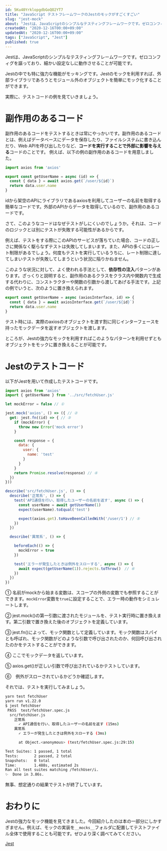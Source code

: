 ```yaml
---
id: 5Ku40YrklopgdbGoQO2YT7
title: "JavaScript テストフレームワークのJestのモックがすごくすごい"
slug: "jest-mock"
about: "Jestは、JavaScriptのシンプルなテスティングフレームワークです。ゼロコンフィグを謳っており、細かい設定なしに動作させることが可能です。  Jestの中でも特に強力な機能がモッキングです。Jestのモックを利用すれば、外部ライブラリであろうとモジュール外のオブジェクトを簡単にモック化することができます。  実際に、テストコードの例を見ていきましょう。"
createdAt: "2020-12-16T00:00+09:00"
updatedAt: "2020-12-16T00:00+09:00"
tags: ["JavaScript", "Jest"]
published: true
---
```

Jestは、JavaScriptのシンプルなテスティングフレームワークです。ゼロコンフィグを謳っており、細かい設定なしに動作させることが可能です。

Jestの中でも特に強力な機能がモッキングです。Jestのモックを利用すれば、外部ライブラリであろうとモジュール外のオブジェクトを簡単にモック化することができます。

実際に、テストコードの例を見ていきましょう。

# 副作用のあるコード

副作用のあるコードをテストするときは常にやっかいです。副作用のあるコードとは、例えばデータベースにデータを保存したり、ファイルシステムに書き込んだり、Web APIを呼び出したりなど、**コードを実行することで外部に影響を与える**コードのことです。
例えば、以下の例の副作用のあるコードを用意しました。

```js
import axios from 'axios'

export const getUserName = async (id) => {
  const { data } = await axios.get(`/user/${id}`)
  return data.user.name
}
```

idから架空のAPIにライブラリであるaxiosを利用してユーザーの名前を取得する簡単なコードです。外部のAPIからデータを取得しているので、副作用のあるコードです。

さて、このようなコードはなぜテストがしにくいのでしょうか。それは、コードのロジックとは別にテストが失敗する可能性があるからです。

例えば、テストをする際にこのAPIのサービスが落ちていた場合、コードの正しさに関係なく駆らなずテストは失敗してしまいます。また、APIの多くにはレート制限があるでしょう。何度もテストを実行しているうちに、レート制限に達してしまいテストが失敗してしまうという状況に陥りかねません。

このような状況に対して、よく使われる手法として、**依存性の注入**パターンがあります。ざっくりと説明すると、副作用のあるクラスをクラス内や関数内で生成する代わりに、コンストラクターや関数の引数から渡してあげる手法です。上記の例でいうと、次のように置き換えられます。

```js
export const getUserName = async (axiosInterface, id) => {
  const { data } = await axiosInterface.get(`/user/${id}`)
  return data.user.name
}
```

テスト時には、実際のaxiosのオブジェクトを渡す割に同じインターフェースを持ったモックデータを返すオブジェクトを渡します。

ところが、Jestの強力なモックを利用すればこのようなパターンを利用せずともオブジェクトをモックに置き換えることが可能です。

# Jestのテストコード

以下がJestを用いて作成したテストコードです。

```js
import axios from 'axios'
import { getUserName } from '../src/fetchUser.js'

let mockError = false // ①

jest.mock('axios', () => ({ // ②
  get: jest.fn((id) => { // ③
    if (mockError) {
      throw new Error('mock error')
    }

    const response = {
      data: {
        user: {
          name: 'test'
        }
      }
    }
    return Promise.resolve(response) // ④
  })
}))

describe('src/fetchUser.js', () => {
  describe('正常系', () => {
    test('API通信を行い、取得したユーザーの名前を返す', async () => {
      const userName = await getUserName(1)
      expect(userName).toEqual('test')

      expect(axios.get).toHaveBeenCalledWith('/user/1') // ⑤
    })
  })

  describe('異常系', () => {

    beforeEach(() => {
      mockError = true
    })

    test('エラーが発生したときは例外をスローする', async () => {
      await expect(getUserName(1)).rejects.toThrow()　// ⑥
    })
  })
})
```

① 名前がmockから始まる変数は、スコープの外側の変数でも参照することができます。`mockError`変数を`true`に設定することで、エラー時の動作をシミュレートします。

② jest.mock()の第一引数に渡されたモジュールを、テスト実行時に置き換えます。第二引数で置き換えた後のオブジェクトを定義しています。

③ jest.fn()によって、モック関数として定義しています。モック関数はスパイとも呼ばれ、モック関数がどのような引数で呼び出されたのか、何回呼び出されたのかをテストすることができます。

④ ここでモックデータを返しています。

⑤ axios.get()が正しい引数で呼び出されているかテストしています。

⑥　例外がスローされているかどうか確認します。

それでは、テストを実行してみましょう。

```sh
yarn test fetchUser
yarn run v1.22.0
$ jest fetchUser
 PASS  test/fetchUser.spec.js
  src/fetchUser.js
    正常系
      ✓ API通信を行い、取得したユーザーの名前を返す (15ms)
    異常系
      ✓ エラーが発生したときは例外をスローする (3ms)

      at Object.<anonymous> (test/fetchUser.spec.js:29:15)

Test Suites: 1 passed, 1 total
Tests:       2 passed, 2 total
Snapshots:   0 total
Time:        1.488s, estimated 2s
Ran all test suites matching /fetchUser/i.
✨  Done in 3.86s.
```

無事、想定通りの結果でテストが終了しています。

# おわりに

Jestの強力なモック機能を見てきました。今回紹介したのは本の一部分にしかすぎません。例えば、モックの実装を`__mocks__`フォルダに配置してテストファイル全体で使用することも可能です。ぜひより深く調べてみてください。

[Jest](https://jestjs.io/docs/ja/getting-started)


